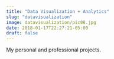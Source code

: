 ```yaml
---
title: "Data Visualization + Analytics"
slug: "datavisualization"
image: datavisualization/pic08.jpg
date: 2018-01-17T22:27:21-05:00
draft: false
---
```


My personal and professional projects.